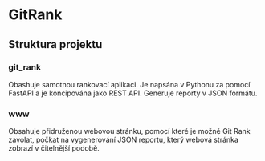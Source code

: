 # GitRank

## Struktura projektu

### git_rank

Obashuje samotnou rankovací aplikaci. Je napsána v Pythonu za pomocí FastAPI a je koncipována jako REST API. Generuje reporty v JSON formátu.

### www

Obsahuje přidruženou webovou stránku, pomocí které je možné Git Rank zavolat, počkat na vygenerování JSON reportu, který webová stránka zobrazí v čitelnější podobě.
